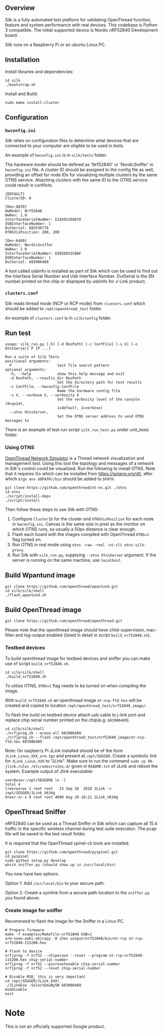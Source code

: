 ## Overview
Silk is a fully automated test platform for validating OpenThread function, feature and system performance with real 
devices. This codebase is Python 3 compatible.
The initial supported device is Nordic nRF52840 Development board.

Silk runs on a Raspberry Pi or an ubuntu Linux PC. 
 
## Installation
Install libraries and dependencies:
``` shell
cd silk
./bootstrap.sh
``` 
Install and Build:
``` shell
sudo make install-cluster
``` 
## Configuration

### `hwconfig.ini`
Silk relies on configuration files to determine what devices that are connected to your computer are eligible to be 
used in tests. 

An example of `hwconfig.ini` is in `silk/tests` folder.
 
The hardware model should be defined as 'Nrf52840' or 'NordicSniffer' in `hwconfig.ini` file. A cluster ID should be assigned
to the config file as well, providing an offset for node IDs for visualizing multiple clusters by the same OTNS service.
Attaching clusters with the same ID to the OTNS service could result in conflicts.

``` shell
[DEFAULT]
ClusterID: 0

[Dev-8A7D]
HwModel: Nrf52840
HwRev: 1.0
InterfaceSerialNumber: E1A5012E8A7D
USBInterfaceNumber: 1
DutSerial: 683536778
OTNSVisPosition: 200, 200

[Dev-6489]
HwModel: NordicSniffer
HwRev: 1.0
InterfaceSerialNumber: E992D833CBAF
USBInterfaceNumber: 1
DutSerial: 683906489
``` 

A tool called usbinfo is installed as part of Silk which can be used to find out the Interface Serial Number and Usb 
Interface Number. DutSerial is the SN number printed on the chip or displayed by usbinfo for J-Link product.   

### `clusters.conf`
Silk reads thread mode (NCP or RCP mode) from `clusters.conf` which should be added to `/opt/openthread_test` folder.

An example of `clusters.conf` is in `silk/config` folder. 

## Run test

``` shell
usage: silk_run.py [-h] [-d ResPath] [-c ConfFile] [-v X] [-o OtnsServer] P [P ...]

Run a suite of Silk Tests
positional arguments:
  P                     test file search pattern
optional arguments:
  -h, --help            show this help message and exit
  -d ResPath, --results_dir ResPath
                        Set the directory path for test results
  -c ConfFile, --hwconfig ConfFile
                        Name the hardware config file
  -v X, --verbose X, --verbosity X
                        Set the verbosity level of the console (0=quiet,
                        1=default, 2=verbose)
  --otns OtnsServer,
                        Set the OTNS server address to send OTNS messages to
```

There is an example of test run script `silk_run_test.py` under unit_tests folder.

### Using OTNS
[OpenThread Network Simulator](https://github.com/openthread/ot-ns) is a Thread network visualization and management tool.
Using this tool the topology and messages of a network in Silk's control could be visualized. Run the following to install OTNS.
Note that it requires Go which can be installed from https://golang.org/dl/, after which `$(go env GOPATH)/bin` should be added
to `$PATH`.

```shell
git clone https://github.com/openthread/ot-ns.git ./otns
cd otns
./script/install-deps
./script/install
```

Then follow these steps to use Silk with OTNS:

1. Configure `ClusterID` for the cluster and `OTNSVisPosition` for each node in `hwconfig.ini`. Canvas is the same size in pixel as the
   monitor on which OTNS runs, so usually a 50px distance is clear enough.
2. Flash each board with the images compiled with OpenThread `OTNS=1` flag turned on.
3. Run OTNS in real mode using `otns -raw -real -ot-cli otns-silk-proxy`.
4. Run Silk with `silk_run.py`, supplying `--otns OtnsServer` argument. If the server is running on the same machine, use `localhost`.

## Build Wpantund image

```shell
git clone https://github.com/openthread/wpantund.git
cd silk/silk/shell
./flash_wpantund.sh
```

## Build OpenThread image

```shell
git clone https://github.com/openthread/openthread.git
```

Please note that the openthread image should have child-supervision, mac-filter and log-output enabled (listed in detail in script `build_nrf52840.sh`).

### Testbed devices

To build openthread image for testbed devices and sniffer you can make use of script `build_nrf52840.sh`.

```shell
cd silk/silk/shell
./build_nrf52840.sh
```

To utilize OTNS, `OTNS=1` flag needs to be turned on when compiling the image.

With `build_nrf52840.sh` an openthread image `ot-ncp-ftd.hex` will be created and copied to location `/opt/openthread_test/nrf52840_image/`.

To flash the build on testbed device attach usb cable to j-link port and replace chip serial number printed on the 
chip(e.g. `683906489`).

```shell
cd silk/silk/shell
./nrfjprog.sh --erase-all 683906489
./nrfjprog.sh --flash /opt/openthread_test/nrf52840_image/ot-ncp-ftd.hex 683906489
```

Note: On raspberry Pi JLink installed should be of the form `JLink_Linux_XXX_arm.tgz` and present at `/opt/SEGGER`. Create 
a symbolic link for `JLink_Linux_XXX` to "JLink". Make sure to run the command `sudo cp 99-jlink.rules /etc/udev/rules.d/`
given in `README.txt` of JLink and reboot the system.
Example output of Jlink executable:

```shell
user@user:/opt/SEGGER$ ls -l
total 4
lrwxrwxrwx 1 root root   23 Sep 26  2018 JLink -> /opt/SEGGER/JLink_V634g
drwxr-xr-x 8 root root 4096 Aug 20 10:21 JLink_V634g
```

## OpenThread Sniffer
nRF52840 can be used as a Thread Sniffer in Silk which can capture all 15.4 traffic in the specific wireless channel 
during test suite execution. The pcap file will be saved to the test result folder.

It is required that the OpenThread spinel-cli tools are installed.

``` shell
git clone https://github.com/openthread/pyspinel.git
cd pyspinel
sudo python setup.py develop
which sniffer.py (should show up in /usr/local/bin)
``` 

You now have two options.

Option 1: Add `/usr/local/bin` to your secure path.

Option 2: Create a symlink from a secure path location to the `sniffer.py` you found above.

### Create image for sniffer
Recommend to flash the image for the Sniffer in a Linux PC. 

```shell
# Prepare firmware
make -f examples/Makefile-nrf52840 USB=1
arm-none-eabi-objcopy -O ihex output/nrf52840/bin/ot-rcp ot-rcp-nrf52840-115200.hex

# Flash to device
nrfjprog -f nrf52 --chiperase --reset --program ot-rcp-nrf52840-115200.hex chip-serial-number
nrfjprog -f nrf52 --pinresetenable chip-serial-number
nrfjprog -f nrf52 --reset chip-serial-number

# Disable MSD, this is very important
cd /opt/SEGGER/JLink_XXX).
./JLinkExe -SelectEmuBySN 683906489
msddisable
exit
```

# Note
This is not an officially supported Google product.
